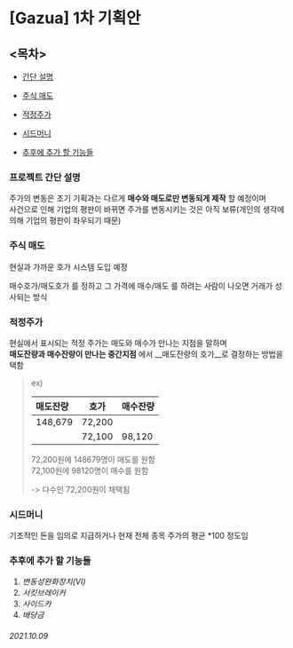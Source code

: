 # [Gazua] 1차 기획안    



## <목차>  

* [간단 설명](https://github.com/Team-Logic/Gazua/blob/main/Gazua/project_planning/%5BGazua%5D%201%EC%B0%A8%20%EA%B8%B0%ED%9A%8D%EC%95%88.md#%ED%94%84%EB%A1%9C%EC%A0%9D%ED%8A%B8-%EA%B0%84%EB%8B%A8-%EC%84%A4%EB%AA%85)

* [주식 매도](https://github.com/Team-Logic/Gazua/blob/main/Gazua/project_planning/%5BGazua%5D%201%EC%B0%A8%20%EA%B8%B0%ED%9A%8D%EC%95%88.md#%EC%A3%BC%EC%8B%9D-%EB%A7%A4%EB%8F%84)

* [적정주가](https://github.com/Team-Logic/Gazua/blob/main/Gazua/project_planning/%5BGazua%5D%201%EC%B0%A8%20%EA%B8%B0%ED%9A%8D%EC%95%88.md#%EC%A0%81%EC%A0%95%EC%A3%BC%EA%B0%80)

* [시드머니](https://github.com/Team-Logic/Gazua/blob/main/Gazua/project_planning/%5BGazua%5D%201%EC%B0%A8%20%EA%B8%B0%ED%9A%8D%EC%95%88.md#%EC%8B%9C%EB%93%9C%EB%A8%B8%EB%8B%88)

* [추후에 추가 할 기능들](https://github.com/Team-Logic/Gazua/blob/main/Gazua/project_planning/%5BGazua%5D%201%EC%B0%A8%20%EA%B8%B0%ED%9A%8D%EC%95%88.md#%EC%B6%94%ED%9B%84%EC%97%90-%EC%B6%94%EA%B0%80-%ED%95%A0-%EA%B8%B0%EB%8A%A5%EB%93%A4)  

  



### 프로젝트 간단 설명  

주가의 변동은 초기 기획과는 다르게 __매수와 매도로만 변동되게 제작__ 할 예정이며  
사건으로 인해 기업의 평판이 바뀌면 주가를 변동시키는 것은 아직 보류(개인의 생각에 의해 기업의 평판이 좌우되기 때문)    





### 주식 매도  

현실과 가까운 호가 시스템 도입 예정  

매수호가/매도호가 를 정하고 그 가격에 매수/매도 를 하려는 사람이 나오면 거래가 성사되는 방식  





### 적정주가  

현실에서 표시되는 적정 주가는 매도와 매수가 만나는 지점을 말하며  
__매도잔량과 매수잔량이 만나는 중간지점__ 에서 __매도잔량의 호가__로 결정하는 방법을 택함  

> ex)  
>
> | 매도잔량 | 호가   | 매수잔량 |
> | :------- | ------ | -------- |
> | 148,679  | 72,200 |          |
> |          | 72,100 | 98,120   |
>
> 72,200원에 148679명이 매도를 원함  
> 72,100원에 98120명이 매수를 원함  
>
> -> 다수인 72,200원이 채택됨





### 시드머니  

기초적인 돈을 임의로 지급하거나 현재 전체 종목 주가의 평균 *100 정도임  





### 추후에 추가 할 기능들  

1. *변동성완화장치(VI)*
2. *서킷브레이커*
3. *사이드카*
4. *배당금*  

###### 2021.10.09

​	
